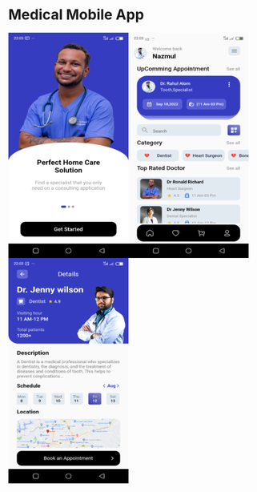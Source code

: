 # Medical Mobile App


<img src="assets/images/onboarding.png" align="left" height="450" width="240" >
<img src="assets/images/homescreen.png" align="left" height="450" width="240" >
<img src="assets/images/detailscreen.png" align="left" height="450" width="240" >


